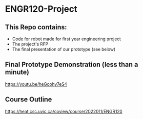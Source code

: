 # ENGR120-Project

## This Repo contains:
 - Code for robot made for first year engineering project
 - The project's RFP
 - The final presentation of our prototype (see below)

## Final Prototype Demonstration (less than a minute)
https://youtu.be/heGcohy7eS4

## Course Outline
https://heat.csc.uvic.ca/coview/course/2022011/ENGR120
